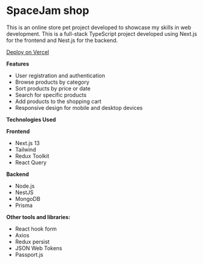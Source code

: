 # SpaceJam shop

This is an online store pet project developed to showcase my skills in web development. This is a full-stack TypeScript project developed using Next.js for the frontend and Nest.js for the backend.

[Deploy on Vercel](https://spacejam-shop.vercel.app)

**Features**

- User registration and authentication
- Browse products by category
- Sort products by price or date
- Search for specific products
- Add products to the shopping cart
- Responsive design for mobile and desktop devices

**Technologies Used**

**Frontend**

- Next.js 13
- Tailwind
- Redux Toolkit
- React Query

**Backend**

- Node.js
- NestJS
- MongoDB
- Prisma


**Other tools and libraries:**
- React hook form
- Axios
- Redux persist
- JSON Web Tokens
- Passport.js
